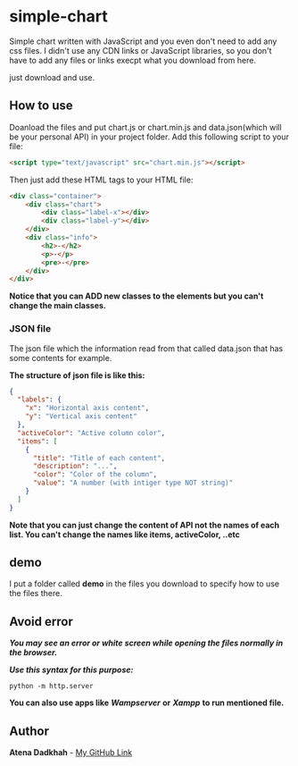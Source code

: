 # simple-chart
Simple chart written with JavaScript and you even don't need to add any css files. 
I didn't use any CDN links or JavaScript libraries, so you don't have to add any files or links execpt what you download from here.

just download and use.

## How to use
Doanload the files and put chart.js or chart.min.js and data.json(which will be your personal API) in your project folder.
Add this following script to your file:
```html
<script type="text/javascript" src="chart.min.js"></script>
```
Then just add these HTML tags to your HTML file:
```html
<div class="container">
    <div class="chart">
        <div class="label-x"></div>
        <div class="label-y"></div>
    </div>
    <div class="info">
        <h2>-</h2>
        <p>-</p>
        <pre>-</pre>
    </div>
</div>
```
**Notice that you can ADD new classes to the elements but you can't change the main classes.**
### JSON file
The json file which the information read from that called data.json that has some contents for example.

**The structure of json file is like this:**
```json
{
  "labels": {
    "x": "Horizontal axis content",
    "y": "Vertical axis content"
  },
  "activeColor": "Active column color",
  "items": [
    {
      "title": "Title of each content",
      "description": "...",
      "color": "Color of the column",
      "value": "A number (with intiger type NOT string)"
    }
  ]
}
```
**Note that you can just change the content of API not the names of each list. You can't change the names like items, activeColor, ..etc**
## demo
I put a folder called **demo** in the files you download to specify how to use the files there.
## Avoid error
***You may see an error or white screen while opening the files normally in the browser.***

***Use this syntax for this purpose:***
```
python -m http.server
```
**You can also use apps like** ***Wampserver*** **or** ***Xampp*** **to run mentioned file.**
## Author
**Atena Dadkhah**
    - [My GitHub Link](https://github.com/Atenad86/)

 
